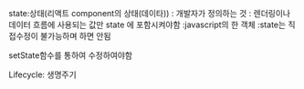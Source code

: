 state:상태(리액트 component의 상태(데이타))
: 개발자가 정의하는 것
: 렌더링이나 데이터 흐름에 사용되는 값만 state 에 포함시켜야함
:javascript의 한 객체
:state는 직접수정이 불가능하며 하면 안됨

setState함수를 통하여 수정하여야함

Lifecycle: 생명주기

